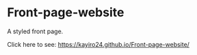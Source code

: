 # Front-page-website
A styled front page.

Click here to see: https://kayiro24.github.io/Front-page-website/
